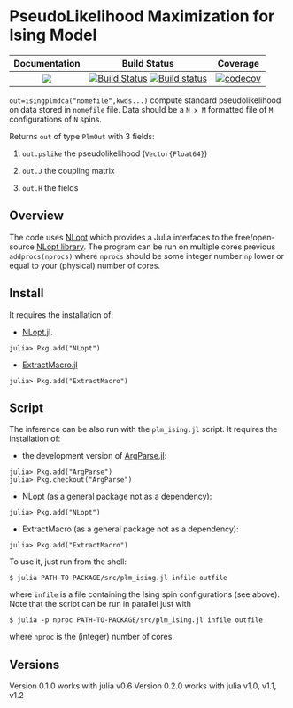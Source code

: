 PseudoLikelihood Maximization for Ising Model
=============================================

| **Documentation**                       | **Build Status**                                                                                | **Coverage** |
|:---------------------------------------:|:-----------------------------------------------------------------------------------------------:|:------------:|
| [![](https://img.shields.io/badge/docs-latest-blue.svg)](https://pagnani.github.io/PlmIsing/dev) | [![Build Status](https://travis-ci.com/pagnani/PlmIsing.svg?branch=master)](https://travis-ci.com/pagnani/PlmIsing) [![Build status](https://ci.appveyor.com/api/projects/status/ug0kr4hunm5wn163?svg=true)](https://ci.appveyor.com/project/pagnani/PlmIsing) | [![codecov](https://codecov.io/gh/pagnani/PlmIsing/branch/master/graph/badge.svg)](https://codecov.io/gh/pagnani/PlmIsing) |

``out=isingplmdca("nomefile",kwds...)`` compute standard pseudolikelihood on data stored in `nomefile` file. Data should be a `N x M` formatted file of `M` configurations of `N` spins.

Returns ``out`` of type ``PlmOut`` with 3 fields:

1. `out.pslike` the pseudolikelihood (`Vector{Float64}`)

2. `out.J` the coupling matrix

3. `out.H` the fields


Overview
-------

The code uses
[NLopt](https://github.com/JuliaOpt/NLopt.jl) which provides a Julia
interfaces to the free/open-source [NLopt
library](http://ab-initio.mit.edu/wiki/index.php/NLopt). The program
can be run on multiple cores previous ``addprocs(nprocs)`` where
``nprocs`` should be some integer number `np` lower or equal to your
(physical) number of cores.

Install
-------
It requires the installation of:

* [NLopt.jl](https://github.com/JuliaOpt/NLopt.jl).
```
julia> Pkg.add("NLopt")
```
* [ExtractMacro.jl](https://github.com/carlobaldassi/ExtractMacro.jl)
```
julia> Pkg.add("ExtractMacro")
```

Script
------

The inference can be also run with the `plm_ising.jl` script. It requires the installation of:

* the development version of [ArgParse.jl](https://github.com/carlobaldassi/ArgParse.jl):
```
julia> Pkg.add("ArgParse")
julia> Pkg.checkout("ArgParse")
```

* NLopt (as a general package not as a dependency):
```
julia> Pkg.add("NLopt")
```

* ExtractMacro (as a general package not as a dependency):
```
julia> Pkg.add("ExtractMacro")

```

To use it, just run from the shell:

```
$ julia PATH-TO-PACKAGE/src/plm_ising.jl infile outfile
```
where `infile` is a file containing the Ising spin configurations (see above). Note that the script can be run in parallel just with
```
$ julia -p nproc PATH-TO-PACKAGE/src/plm_ising.jl infile outfile
```
where `nproc` is the (integer) number of cores.

Versions
--------

Version 0.1.0 works with julia v0.6
Version 0.2.0 works with julia v1.0, v1.1, v1.2
